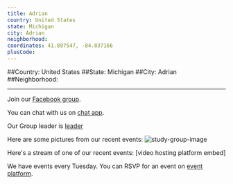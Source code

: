 ```yaml
---
title: Adrian
country: United States
state: Michigan
city: Adrian
neighborhood: 
coordinates: 41.897547, -84.037166
plusCode:
---
```


##Country: United States
##State: Michigan
##City: Adrian
##Neighborhood: 
*****
Join our [Facebook group](https://www.facebook.com/groups/free.code.camp.adrian.mi).

You can chat with us on [chat app]().

Our Group leader is [leader]()

Here are some pictures from our recent events:
![study-group-image]()

Here's a stream of one of our recent events:
[video hosting platform embed]

We have events every Tuesday. You can RSVP for an event on [event platform]().

